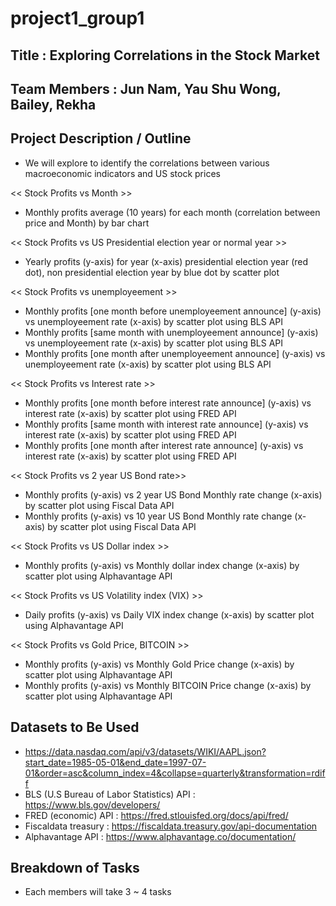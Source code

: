 # project1_group1

## Title : Exploring Correlations in the Stock Market

## Team Members : Jun Nam, Yau Shu Wong, Bailey, Rekha

## Project Description / Outline  

- We will explore to identify the correlations between various macroeconomic indicators and US stock prices

<< Stock Profits vs Month >>
- Monthly profits average (10 years) for each month (correlation between price and Month) by bar chart

<< Stock Profits vs US Presidential election year or normal year >>
- Yearly profits (y-axis) for year (x-axis) presidential election year (red dot), non presidential election year by blue dot by scatter plot

<< Stock Profits vs unemployeement >>
- Monthly profits [one month before unemployeement announce] (y-axis) vs unemployeement rate (x-axis) by scatter plot using BLS API
- Monthly profits [same month with unemployeement announce] (y-axis) vs unemployeement rate (x-axis) by scatter plot using BLS API
- Monthly profits [one month after unemployeement announce] (y-axis) vs unemployeement rate (x-axis) by scatter plot using BLS API

<< Stock Profits vs Interest rate >>
- Monthly profits [one month before interest rate announce] (y-axis) vs interest rate (x-axis) by scatter plot using FRED API
- Monthly profits [same month with interest rate announce] (y-axis) vs interest rate (x-axis) by scatter plot using FRED API
- Monthly profits [one month after interest rate announce] (y-axis) vs interest rate (x-axis) by scatter plot using FRED API

<< Stock Profits vs 2 year US Bond rate>>
- Monthly profits (y-axis) vs 2 year US Bond Monthly rate change (x-axis) by scatter plot using Fiscal Data API
- Monthly profits (y-axis) vs 10 year US Bond Monthly rate change (x-axis) by scatter plot using Fiscal Data API

<< Stock Profits vs US Dollar index >>
- Monthly profits (y-axis) vs Monthly dollar index change (x-axis) by scatter plot using Alphavantage API

<< Stock Profits vs US Volatility index (VIX) >>
- Daily profits (y-axis) vs Daily VIX index change (x-axis) by scatter plot using Alphavantage API

<< Stock Profits vs Gold Price, BITCOIN >>
- Monthly profits (y-axis) vs Monthly Gold Price change (x-axis) by scatter plot using Alphavantage API
- Monthly profits (y-axis) vs Monthly BITCOIN Price change (x-axis) by scatter plot using Alphavantage API

## Datasets to Be Used
- https://data.nasdaq.com/api/v3/datasets/WIKI/AAPL.json?start_date=1985-05-01&end_date=1997-07-01&order=asc&column_index=4&collapse=quarterly&transformation=rdiff
- BLS (U.S Bureau of Labor Statistics) API : https://www.bls.gov/developers/
- FRED (economic) API : https://fred.stlouisfed.org/docs/api/fred/
- Fiscaldata treasury : https://fiscaldata.treasury.gov/api-documentation
- Alphavantage API : https://www.alphavantage.co/documentation/

## Breakdown of Tasks
- Each members will take 3 ~ 4 tasks 
